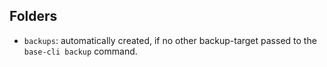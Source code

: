 ## Folders
* ```backups```: automatically created, if no other backup-target passed to the ```base-cli backup``` command.



